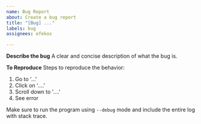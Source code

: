 ```yaml
---
name: Bug Report
about: Create a bug report
title: "[Bug] ..."
labels: bug
assignees: efekos

---
```


**Describe the bug**
A clear and concise description of what the bug is.

**To Reproduce**
Steps to reproduce the behavior:
1. Go to '...'
2. Click on '....'
3. Scroll down to '....'
4. See error

Make sure to run the program using `--debug` mode and include the entire log with stack trace.
